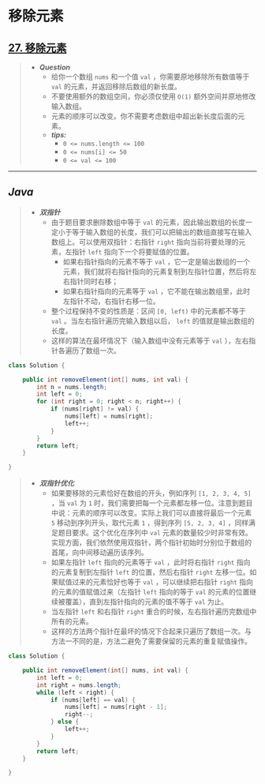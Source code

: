 # 移除元素

## [27. 移除元素](https://leetcode.cn/problems/remove-element/)

> - ***Question***
>   - 给你一个数组 `nums` 和一个值 `val` ，你需要原地移除所有数值等于 `val` 的元素，并返回移除后数组的新长度。
>   - 不要使用额外的数组空间，你必须仅使用 `O(1)` 额外空间并原地修改输入数组。
>   - 元素的顺序可以改变。你不需要考虑数组中超出新长度后面的元素。
>   - ***tips:***
>     - `0 <= nums.length <= 100`
>     - `0 <= nums[i] <= 50`
>     - `0 <= val <= 100`

---

## *Java*

> - ***双指针***
>   - 由于题目要求删除数组中等于 `val` 的元素，因此输出数组的长度一定小于等于输入数组的长度，我们可以把输出的数组直接写在输入数组上。可以使用双指针：右指针 `right` 指向当前将要处理的元素，左指针 `left` 指向下一个将要赋值的位置。
>     - 如果右指针指向的元素不等于 `val` ，它一定是输出数组的一个元素，我们就将右指针指向的元素复制到左指针位置，然后将左右指针同时右移；
>     - 如果右指针指向的元素等于 `val` ，它不能在输出数组里，此时左指针不动，右指针右移一位。
>   - 整个过程保持不变的性质是：区间 `[0, left)` 中的元素都不等于 `val` 。当左右指针遍历完输入数组以后， `left` 的值就是输出数组的长度。
>   - 这样的算法在最坏情况下（输入数组中没有元素等于 `val` ），左右指针各遍历了数组一次。

```java
class Solution {

    public int removeElement(int[] nums, int val) {
        int n = nums.length;
        int left = 0;
        for (int right = 0; right < n; right++) {
            if (nums[right] != val) {
                nums[left] = nums[right];
                left++;
            }
        }
        return left;
    }

}
```

> - ***双指针优化***
>   - 如果要移除的元素恰好在数组的开头，例如序列 `[1, 2, 3, 4, 5]` ，当 `val` 为 `1` 时，我们需要把每一个元素都左移一位。注意到题目中说：元素的顺序可以改变。实际上我们可以直接将最后一个元素 `5` 移动到序列开头，取代元素 `1` ，得到序列 `[5, 2, 3, 4]` ，同样满足题目要求。这个优化在序列中 `val` 元素的数量较少时非常有效。实现方面，我们依然使用双指针，两个指针初始时分别位于数组的首尾，向中间移动遍历该序列。
>   - 如果左指针 `left` 指向的元素等于 `val` ，此时将右指针 `right` 指向的元素复制到左指针 `left` 的位置，然后右指针 `right` 左移一位。如果赋值过来的元素恰好也等于 `val` ，可以继续把右指针 `right` 指向的元素的值赋值过来（左指针 `left` 指向的等于 `val` 的元素的位置继续被覆盖），直到左指针指向的元素的值不等于 `val` 为止。
>   - 当左指针 `left` 和右指针 `right` 重合的时候，左右指针遍历完数组中所有的元素。
>   - 这样的方法两个指针在最坏的情况下合起来只遍历了数组一次。与方法一不同的是，方法二避免了需要保留的元素的重复赋值操作。

```java
class Solution {

    public int removeElement(int[] nums, int val) {
        int left = 0;
        int right = nums.length;
        while (left < right) {
            if (nums[left] == val) {
                nums[left] = nums[right - 1];
                right--;
            } else {
                left++;
            }
        }
        return left;
    }

}
```
